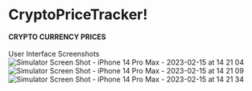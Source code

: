 # CryptoPriceTracker!
**CRYPTO CURRENCY PRICES**
<br><br>
User Interface Screenshots
![Simulator Screen Shot - iPhone 14 Pro Max - 2023-02-15 at 14 21 04](https://user-images.githubusercontent.com/65231036/218979865-7f10a2ac-094b-421b-b6ee-a926f3ab521d.png)
![Simulator Screen Shot - iPhone 14 Pro Max - 2023-02-15 at 14 21 09](https://user-images.githubusercontent.com/65231036/218979508-9f3ae061-f655-4b2f-93fe-c42475f6c7ff.png)
![Simulator Screen Shot - iPhone 14 Pro Max - 2023-02-15 at 14 21 34](https://user-images.githubusercontent.com/65231036/218979520-acf906fe-7c4f-4d76-9d6d-93b2901d6b2e.png)

